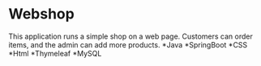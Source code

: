 # Webshop
This application runs a simple shop on a web page. Customers can order items, and the admin can add more products.
*Java *SpringBoot *CSS *Html *Thymeleaf *MySQL
